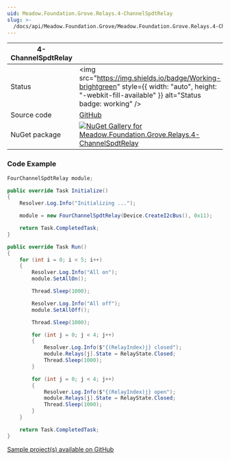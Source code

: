 ```yaml
---
uid: Meadow.Foundation.Grove.Relays.4-ChannelSpdtRelay
slug: >-
  /docs/api/Meadow.Foundation.Grove/Meadow.Foundation.Grove.Relays.4-ChannelSpdtRelay
---
```


| 4-ChannelSpdtRelay | |
|--------|--------|
| Status | <img src="https://img.shields.io/badge/Working-brightgreen" style={{ width: "auto", height: "-webkit-fill-available" }} alt="Status badge: working" /> |
| Source code | [GitHub](https://github.com/WildernessLabs/Meadow.Foundation.Grove/tree/main/Source/4-ChannelSpdtRelay) |
| NuGet package | <a href="https://www.nuget.org/packages/Meadow.Foundation.Grove.Relays.4-ChannelSpdtRelay/" target="_blank"><img src="https://img.shields.io/nuget/v/Meadow.Foundation.Grove.Relays.4-ChannelSpdtRelay.svg?label=Meadow.Foundation.Grove.Relays.4-ChannelSpdtRelay" alt="NuGet Gallery for Meadow.Foundation.Grove.Relays.4-ChannelSpdtRelay" /></a> |

### Code Example

```csharp
FourChannelSpdtRelay module;

public override Task Initialize()
{
    Resolver.Log.Info("Initializing ...");

    module = new FourChannelSpdtRelay(Device.CreateI2cBus(), 0x11);

    return Task.CompletedTask;
}

public override Task Run()
{
    for (int i = 0; i < 5; i++)
    {
        Resolver.Log.Info("All on");
        module.SetAllOn();

        Thread.Sleep(1000);

        Resolver.Log.Info("All off");
        module.SetAllOff();

        Thread.Sleep(1000);

        for (int j = 0; j < 4; j++)
        {
            Resolver.Log.Info($"{(RelayIndex)j} closed");
            module.Relays[j].State = RelayState.Closed;
            Thread.Sleep(1000);
        }

        for (int j = 0; j < 4; j++)
        {
            Resolver.Log.Info($"{(RelayIndex)j} open");
            module.Relays[j].State = RelayState.Closed;
            Thread.Sleep(1000);
        }
    }

    return Task.CompletedTask;
}

```

[Sample project(s) available on GitHub](https://github.com/WildernessLabs/Meadow.Foundation.Grove/tree/main/Source/4-ChannelSpdtRelay/Sample/4-ChannelSpdtRelay_Sample)

